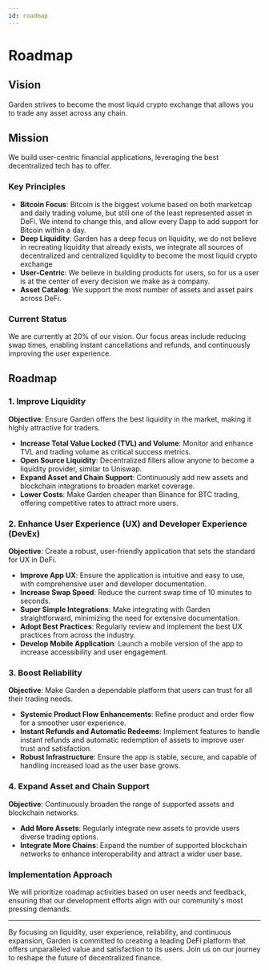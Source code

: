 ```yaml
---
id: roadmap
---
```


# Roadmap

## Vision
Garden strives to become the most liquid crypto exchange that allows you to trade any asset across any chain.
## Mission
We build user-centric financial applications, leveraging the best decentralized tech has to offer. 
### Key Principles
- **Bitcoin Focus**: Bitcoin is the biggest volume based on both marketcap and daily trading volume, but still one of the least represented asset in DeFi. We intend to change this, and allow every Dapp to add support for Bitcoin within a day.
- **Deep Liquidity**: Garden has a deep focus on liquidity, we do not believe in recreating liquidity that already exists, we integrate all sources of decentralized and centralized liquidity to become the most liquid crypto exchange
- **User-Centric**: We believe in building products for users, so for us a user is at the center of every decision we make as a company.
- **Asset Catalog**: We support the most number of assets and asset pairs across DeFi. 

### Current Status
We are currently at 20% of our vision. Our focus areas include reducing swap times, enabling instant cancellations and refunds, and continuously improving the user experience.

## Roadmap
### 1. Improve Liquidity
**Objective**: Ensure Garden offers the best liquidity in the market, making it highly attractive for traders.
- **Increase Total Value Locked (TVL) and Volume**: Monitor and enhance TVL and trading volume as critical success metrics.
- **Open Source Liquidity**: Decentralized fillers allow anyone to become a liquidity provider, similar to Uniswap.
- **Expand Asset and Chain Support**: Continuously add new assets and blockchain integrations to broaden market coverage.
- **Lower Costs**: Make Garden cheaper than Binance for BTC trading, offering competitive rates to attract more users.

### 2. Enhance User Experience (UX) and Developer Experience (DevEx)
**Objective**: Create a robust, user-friendly application that sets the standard for UX in DeFi.
- **Improve App UX**: Ensure the application is intuitive and easy to use, with comprehensive user and developer documentation.
- **Increase Swap Speed**: Reduce the current swap time of 10 minutes to seconds.
- **Super Simple Integrations**: Make integrating with Garden straightforward, minimizing the need for extensive documentation.
- **Adopt Best Practices**: Regularly review and implement the best UX practices from across the industry.
- **Develop Mobile Application**: Launch a mobile version of the app to increase accessibility and user engagement.

### 3. Boost Reliability
**Objective**: Make Garden a dependable platform that users can trust for all their trading needs.
- **Systemic Product Flow Enhancements**: Refine product and order flow for a smoother user experience.
- **Instant Refunds and Automatic Redeems**: Implement features to handle instant refunds and automatic redemption of assets to improve user trust and satisfaction.
- **Robust Infrastructure**: Ensure the app is stable, secure, and capable of handling increased load as the user base grows.

### 4. Expand Asset and Chain Support
**Objective**: Continuously broaden the range of supported assets and blockchain networks.
- **Add More Assets**: Regularly integrate new assets to provide users diverse trading options.
- **Integrate More Chains**: Expand the number of supported blockchain networks to enhance interoperability and attract a wider user base.

### Implementation Approach
We will prioritize roadmap activities based on user needs and feedback, ensuring that our development efforts align with our community's most pressing demands.
***
By focusing on liquidity, user experience, reliability, and continuous expansion, Garden is committed to creating a leading DeFi platform that offers unparalleled value and satisfaction to its users. Join us on our journey to reshape the future of decentralized finance.

